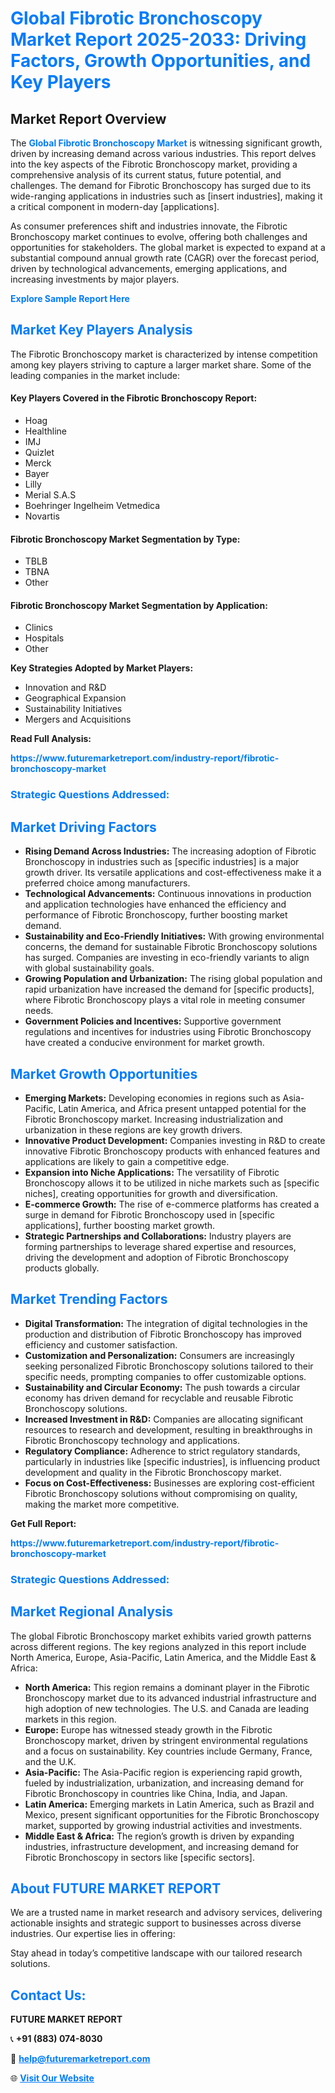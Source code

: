 <h1 style="color: #007BFF;">Global Fibrotic Bronchoscopy Market Report 2025-2033: Driving Factors, Growth Opportunities, and Key Players</h1>

<section id="overview">
<h2>Market Report Overview</h2>
<p>The <a href="https://www.futuremarketreport.com/industry-report/fibrotic-bronchoscopy-market" style="color: #007BFF; text-decoration: none;"><strong>Global Fibrotic Bronchoscopy Market</strong></a> is witnessing significant growth, driven by increasing demand across various industries. This report delves into the key aspects of the Fibrotic Bronchoscopy market, providing a comprehensive analysis of its current status, future potential, and challenges. The demand for Fibrotic Bronchoscopy has surged due to its wide-ranging applications in industries such as [insert industries], making it a critical component in modern-day [applications].</p>
<p>As consumer preferences shift and industries innovate, the Fibrotic Bronchoscopy market continues to evolve, offering both challenges and opportunities for stakeholders. The global market is expected to expand at a substantial compound annual growth rate (CAGR) over the forecast period, driven by technological advancements, emerging applications, and increasing investments by major players.</p>
</section>

<section id="overview">
<p><a href="https://www.futuremarketreport.com/request-sample/reportId=85513" style="color: #007BFF; text-decoration: none;"><strong>Explore Sample Report Here</strong></a></p>
</section>

<section id="key-players">
<h2 style="color: #007BFF;">Market Key Players Analysis</h2>
<p>The Fibrotic Bronchoscopy market is characterized by intense competition among key players striving to capture a larger market share. Some of the leading companies in the market include:</p>
<h4>Key Players Covered in the Fibrotic Bronchoscopy Report:</h4>
<ul><li>Hoag</li><li>Healthline</li><li>IMJ</li><li>Quizlet</li><li>Merck</li><li>Bayer</li><li>Lilly</li><li>Merial S.A.S</li><li>Boehringer Ingelheim Vetmedica</li><li>Novartis</li></ul>
<h4>Fibrotic Bronchoscopy Market Segmentation by Type:</h4>
<ul><li>TBLB</li><li>TBNA</li><li>Other</li></ul>

<h4>Fibrotic Bronchoscopy Market Segmentation by Application:</h4>
<ul><li>Clinics</li><li>Hospitals</li><li>Other</li></ul>
<p><strong>Key Strategies Adopted by Market Players:</strong></p>
<ul>
<li>Innovation and R&D</li>
<li>Geographical Expansion</li>
<li>Sustainability Initiatives</li>
<li>Mergers and Acquisitions</li>
</ul>
</section>

<section>
<p><strong>Read Full Analysis: </strong></p><a href="https://www.futuremarketreport.com/industry-report/fibrotic-bronchoscopy-market" style="color: #007BFF; text-decoration: none;"><strong>https://www.futuremarketreport.com/industry-report/fibrotic-bronchoscopy-market</strong></a>
<h3 style="color: #007BFF;">Strategic Questions Addressed:</h3>
</section>

<section id="driving-factors">
<h2 style="color: #007BFF;">Market Driving Factors</h2>
<ul>
<li><strong>Rising Demand Across Industries:</strong> The increasing adoption of Fibrotic Bronchoscopy in industries such as [specific industries] is a major growth driver. Its versatile applications and cost-effectiveness make it a preferred choice among manufacturers.</li>
<li><strong>Technological Advancements:</strong> Continuous innovations in production and application technologies have enhanced the efficiency and performance of Fibrotic Bronchoscopy, further boosting market demand.</li>
<li><strong>Sustainability and Eco-Friendly Initiatives:</strong> With growing environmental concerns, the demand for sustainable Fibrotic Bronchoscopy solutions has surged. Companies are investing in eco-friendly variants to align with global sustainability goals.</li>
<li><strong>Growing Population and Urbanization:</strong> The rising global population and rapid urbanization have increased the demand for [specific products], where Fibrotic Bronchoscopy plays a vital role in meeting consumer needs.</li>
<li><strong>Government Policies and Incentives:</strong> Supportive government regulations and incentives for industries using Fibrotic Bronchoscopy have created a conducive environment for market growth.</li>
</ul>
</section>

<section id="growth-opportunities">
<h2 style="color: #007BFF;">Market Growth Opportunities</h2>
<ul>
<li><strong>Emerging Markets:</strong> Developing economies in regions such as Asia-Pacific, Latin America, and Africa present untapped potential for the Fibrotic Bronchoscopy market. Increasing industrialization and urbanization in these regions are key growth drivers.</li>
<li><strong>Innovative Product Development:</strong> Companies investing in R&D to create innovative Fibrotic Bronchoscopy products with enhanced features and applications are likely to gain a competitive edge.</li>
<li><strong>Expansion into Niche Applications:</strong> The versatility of Fibrotic Bronchoscopy allows it to be utilized in niche markets such as [specific niches], creating opportunities for growth and diversification.</li>
<li><strong>E-commerce Growth:</strong> The rise of e-commerce platforms has created a surge in demand for Fibrotic Bronchoscopy used in [specific applications], further boosting market growth.</li>
<li><strong>Strategic Partnerships and Collaborations:</strong> Industry players are forming partnerships to leverage shared expertise and resources, driving the development and adoption of Fibrotic Bronchoscopy products globally.</li>
</ul>
</section>

<section id="trending-factors">
<h2 style="color: #007BFF;">Market Trending Factors</h2>
<ul>
<li><strong>Digital Transformation:</strong> The integration of digital technologies in the production and distribution of Fibrotic Bronchoscopy has improved efficiency and customer satisfaction.</li>
<li><strong>Customization and Personalization:</strong> Consumers are increasingly seeking personalized Fibrotic Bronchoscopy solutions tailored to their specific needs, prompting companies to offer customizable options.</li>
<li><strong>Sustainability and Circular Economy:</strong> The push towards a circular economy has driven demand for recyclable and reusable Fibrotic Bronchoscopy solutions.</li>
<li><strong>Increased Investment in R&D:</strong> Companies are allocating significant resources to research and development, resulting in breakthroughs in Fibrotic Bronchoscopy technology and applications.</li>
<li><strong>Regulatory Compliance:</strong> Adherence to strict regulatory standards, particularly in industries like [specific industries], is influencing product development and quality in the Fibrotic Bronchoscopy market.</li>
<li><strong>Focus on Cost-Effectiveness:</strong> Businesses are exploring cost-efficient Fibrotic Bronchoscopy solutions without compromising on quality, making the market more competitive.</li>
</ul>
</section>

<section>
<p><strong>Get Full Report: </strong></p><a href="https://www.futuremarketreport.com/industry-report/fibrotic-bronchoscopy-market" style="color: #007BFF; text-decoration: none;"><strong>https://www.futuremarketreport.com/industry-report/fibrotic-bronchoscopy-market</strong></a>
<h3 style="color: #007BFF;">Strategic Questions Addressed:</h3>
</section>


<section id="regional-analysis">
<h2 style="color: #007BFF;">Market Regional Analysis</h2>
<p>The global Fibrotic Bronchoscopy market exhibits varied growth patterns across different regions. The key regions analyzed in this report include North America, Europe, Asia-Pacific, Latin America, and the Middle East & Africa:</p>
<ul>
<li><strong>North America:</strong> This region remains a dominant player in the Fibrotic Bronchoscopy market due to its advanced industrial infrastructure and high adoption of new technologies. The U.S. and Canada are leading markets in this region.</li>
<li><strong>Europe:</strong> Europe has witnessed steady growth in the Fibrotic Bronchoscopy market, driven by stringent environmental regulations and a focus on sustainability. Key countries include Germany, France, and the U.K.</li>
<li><strong>Asia-Pacific:</strong> The Asia-Pacific region is experiencing rapid growth, fueled by industrialization, urbanization, and increasing demand for Fibrotic Bronchoscopy in countries like China, India, and Japan.</li>
<li><strong>Latin America:</strong> Emerging markets in Latin America, such as Brazil and Mexico, present significant opportunities for the Fibrotic Bronchoscopy market, supported by growing industrial activities and investments.</li>
<li><strong>Middle East & Africa:</strong> The region’s growth is driven by expanding industries, infrastructure development, and increasing demand for Fibrotic Bronchoscopy in sectors like [specific sectors].</li>
</ul>
</section>

<footer>
<h2 style="color: #007BFF;">About FUTURE MARKET REPORT</h2>
<p>We are a trusted name in market research and advisory services, delivering actionable insights and strategic support to businesses across diverse industries. Our expertise lies in offering:</p>

<p>Stay ahead in today’s competitive landscape with our tailored research solutions.</p>

<h2 style="color: #007BFF;">Contact Us:</h2>
<p><strong>FUTURE MARKET REPORT</strong></p>
<p>📞 <strong>+91 (883) 074-8030</strong></p>
<p>📧 <strong><a href="mailto:help@futuremarketreport.com" style="color: #007BFF;">help@futuremarketreport.com</a></strong></p>
<p>🌐 <strong><a href="https://www.futuremarketreport.com/" style="color: #007BFF;">Visit Our Website</a></strong></p>
</footer>